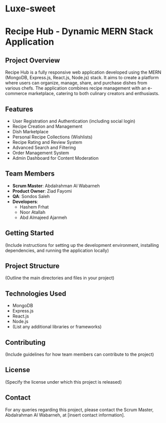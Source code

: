 # Luxe-sweet
# Recipe Hub - Dynamic MERN Stack Application

## Project Overview

Recipe Hub is a fully responsive web application developed using the MERN (MongoDB, Express.js, React.js, Node.js) stack. It aims to create a platform where users can organize, manage, share, and purchase dishes from various chefs. The application combines recipe management with an e-commerce marketplace, catering to both culinary creators and enthusiasts.

## Features

- User Registration and Authentication (including social login)
- Recipe Creation and Management
- Dish Marketplace
- Personal Recipe Collections (Wishlists)
- Recipe Rating and Review System
- Advanced Search and Filtering
- Order Management System
- Admin Dashboard for Content Moderation

## Team Members

- **Scrum Master**: Abdalrahman Al Wabarneh
- **Product Owner**: Ziad Fayomi
- **QA**: Sondos Saleh
- **Developers**:
  - Hashem Frhat
  - Noor Atallah
  - Abd Almajeed Ajarmeh


## Getting Started

(Include instructions for setting up the development environment, installing dependencies, and running the application locally)

## Project Structure

(Outline the main directories and files in your project)

## Technologies Used

- MongoDB
- Express.js
- React.js
- Node.js
- (List any additional libraries or frameworks)

## Contributing

(Include guidelines for how team members can contribute to the project)

## License

(Specify the license under which this project is released)

## Contact

For any queries regarding this project, please contact the Scrum Master, Abdalrahman Al Wabarneh, at [insert contact information].
